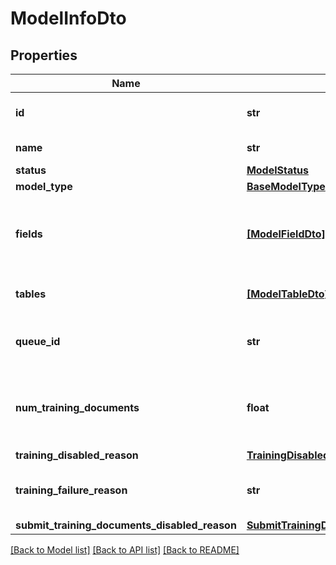 # ModelInfoDto


## Properties
Name | Type | Description | Notes
------------ | ------------- | ------------- | -------------
**id** | **str** | The unique id of this model. | 
**name** | **str** | Name of the model. | 
**status** | [**ModelStatus**](ModelStatus.md) |  | 
**model_type** | [**BaseModelType**](BaseModelType.md) |  | 
**fields** | [**[ModelFieldDto]**](ModelFieldDto.md) | The text, checkbox, and signature fields for this model | 
**tables** | [**[ModelTableDto]**](ModelTableDto.md) | The table fields for this model | 
**queue_id** | **str** | The id of the queue for this model. | 
**num_training_documents** | **float** | The number of training documents for this model | 
**training_disabled_reason** | [**TrainingDisabledReason**](TrainingDisabledReason.md) |  | [optional] 
**training_failure_reason** | **str** | Reason for previous training failure | [optional] 
**submit_training_documents_disabled_reason** | [**SubmitTrainingDocumentsDisabledReason**](SubmitTrainingDocumentsDisabledReason.md) |  | [optional] 

[[Back to Model list]](../README.md#documentation-for-models) [[Back to API list]](../README.md#documentation-for-api-endpoints) [[Back to README]](../README.md)


